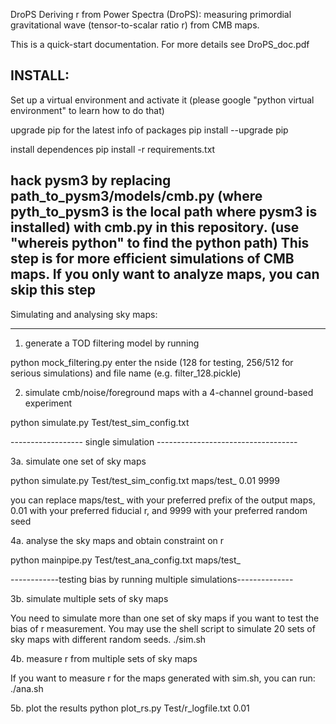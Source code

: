 DroPS
Deriving r from Power Spectra (DroPS):  measuring primordial gravitational wave (tensor-to-scalar ratio r) from CMB maps.

This is a quick-start documentation. For more details see DroPS_doc.pdf

INSTALL:
--------------------------------------------------------
Set up a virtual environment and activate it
(please google "python virtual environment" to learn how to do that)

upgrade pip for the latest info of packages
pip install --upgrade pip

install dependences
pip install -r requirements.txt

hack pysm3 by replacing path_to_pysm3/models/cmb.py (where pyth_to_pysm3 is the local path where pysm3 is installed) with cmb.py in this repository. (use "whereis python" to find the python path)
 This step is for more efficient simulations of CMB maps.
 If you only want to analyze maps, you can skip this step
----------------------------------------------------------------




Simulating and analysing sky maps:

----------------------------------------------------------------

1. generate a TOD filtering model by running

python mock_filtering.py
enter the nside (128 for testing, 256/512 for serious simulations) and file name (e.g. filter_128.pickle)

2. simulate cmb/noise/foreground maps with a 4-channel ground-based experiment

python simulate.py Test/test_sim_config.txt

------------------ single simulation -----------------------------------

3a. simulate one set of sky maps

python simulate.py Test/test_sim_config.txt maps/test_  0.01 9999

you can replace maps/test_ with your preferred prefix of the output maps, 0.01 with your preferred fiducial r, and 9999 with your preferred random seed

4a. analyse the sky maps and obtain constraint on r

python mainpipe.py Test/test_ana_config.txt maps/test_


------------testing bias by running multiple simulations--------------

3b. simulate multiple sets of sky maps

You need to simulate more than one set of sky maps if you want to test the bias of r measurement. You may use the shell script to simulate 20 sets of sky maps with different random seeds. 
./sim.sh

4b. measure r from multiple sets of sky maps

If you want to measure r for the maps generated with sim.sh, you can run:
./ana.sh

5b. plot the results
python plot_rs.py Test/r_logfile.txt 0.01
